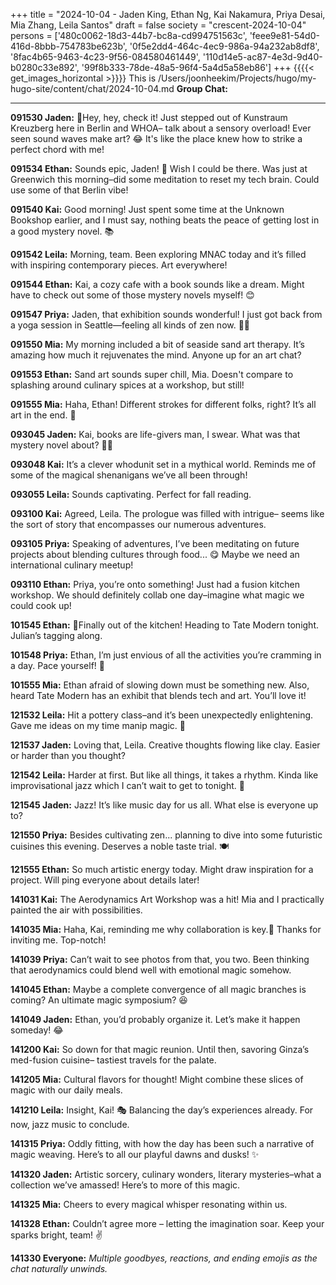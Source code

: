 +++
title = "2024-10-04 - Jaden King, Ethan Ng, Kai Nakamura, Priya Desai, Mia Zhang, Leila Santos"
draft = false
society = "crescent-2024-10-04"
persons = ['480c0062-18d3-44b7-bc8a-cd994751563c', 'feee9e81-54d0-416d-8bbb-754783be623b', '0f5e2dd4-464c-4ec9-986a-94a232ab8df8', '8fac4b65-9463-4c23-9f56-084580461449', '110d14e5-ac87-4e3d-9d40-b0280c33e892', '99f8b333-78de-48a5-96f4-5a4d5a58eb86']
+++
{{{{< get_images_horizontal >}}}}
This is /Users/joonheekim/Projects/hugo/my-hugo-site/content/chat/2024-10-04.md
**Group Chat:**

---

**091530 Jaden:** 🎸Hey, hey, check it! Just stepped out of Kunstraum Kreuzberg here in Berlin and WHOA– talk about a sensory overload! Ever seen sound waves make art? 😂 It's like the place knew how to strike a perfect chord with me!

**091534 Ethan:** Sounds epic, Jaden! 🎨 Wish I could be there. Was just at Greenwich this morning–did some meditation to reset my tech brain. Could use some of that Berlin vibe!

**091540 Kai:** Good morning! Just spent some time at the Unknown Bookshop earlier, and I must say, nothing beats the peace of getting lost in a good mystery novel. 📚

**091542 Leila:** Morning, team. Been exploring MNAC today and it’s filled with inspiring contemporary pieces. Art everywhere!

**091544 Ethan:** Kai, a cozy cafe with a book sounds like a dream. Might have to check out some of those mystery novels myself! 😊

**091547 Priya:** Jaden, that exhibition sounds wonderful! I just got back from a yoga session in Seattle—feeling all kinds of zen now. 🧘‍♀️

**091550 Mia:** My morning included a bit of seaside sand art therapy. It’s amazing how much it rejuvenates the mind. Anyone up for an art chat?

**091553 Ethan:** Sand art sounds super chill, Mia. Doesn't compare to splashing around culinary spices at a workshop, but still!

**091555 Mia:** Haha, Ethan! Different strokes for different folks, right? It’s all art in the end. 🎨

**093045 Jaden:** Kai, books are life-givers man, I swear. What was that mystery novel about? 🕵️‍♂️

**093048 Kai:** It’s a clever whodunit set in a mythical world. Reminds me of some of the magical shenanigans we’ve all been through!

**093055 Leila:** Sounds captivating. Perfect for fall reading.

**093100 Kai:** Agreed, Leila. The prologue was filled with intrigue– seems like the sort of story that encompasses our numerous adventures.

**093105 Priya:** Speaking of adventures, I’ve been meditating on future projects about blending cultures through food... 😋 Maybe we need an international culinary meetup!

**093110 Ethan:** Priya, you’re onto something! Just had a fusion kitchen workshop. We should definitely collab one day–imagine what magic we could cook up!

**101545 Ethan:** 💪Finally out of the kitchen! Heading to Tate Modern tonight. Julian’s tagging along. 

**101548 Priya:** Ethan, I’m just envious of all the activities you’re cramming in a day. Pace yourself! 🤣

**101555 Mia:** Ethan afraid of slowing down must be something new. Also, heard Tate Modern has an exhibit that blends tech and art. You’ll love it!

**121532 Leila:** Hit a pottery class–and it’s been unexpectedly enlightening. Gave me ideas on my time manip magic. 🍯

**121537 Jaden:** Loving that, Leila. Creative thoughts flowing like clay. Easier or harder than you thought?

**121542 Leila:** Harder at first. But like all things, it takes a rhythm. Kinda like improvisational jazz which I can’t wait to get to tonight. 🎷

**121545 Jaden:** Jazz! It’s like music day for us all. What else is everyone up to? 

**121550 Priya:** Besides cultivating zen... planning to dive into some futuristic cuisines this evening. Deserves a noble taste trial. 🍽️

**121555 Ethan:** So much artistic energy today. Might draw inspiration for a project. Will ping everyone about details later!

**141031 Kai:** The Aerodynamics Art Workshop was a hit! Mia and I practically painted the air with possibilities.

**141035 Mia:** Haha, Kai, reminding me why collaboration is key.🎨 Thanks for inviting me. Top-notch!

**141039 Priya:** Can’t wait to see photos from that, you two. Been thinking that aerodynamics could blend well with emotional magic somehow.

**141045 Ethan:** Maybe a complete convergence of all magic branches is coming? An ultimate magic symposium? 😆

**141049 Jaden:** Ethan, you’d probably organize it. Let’s make it happen someday! 😂

**141200 Kai:** So down for that magic reunion. Until then, savoring Ginza’s med-fusion cuisine– tastiest travels for the palate.

**141205 Mia:** Cultural flavors for thought! Might combine these slices of magic with our daily meals.

**141210 Leila:** Insight, Kai! 🎭 Balancing the day’s experiences already. For now, jazz music to conclude.

**141315 Priya:** Oddly fitting, with how the day has been such a narrative of magic weaving. Here’s to all our playful dawns and dusks! ✨

**141320 Jaden:** Artistic sorcery, culinary wonders, literary mysteries–what a collection we’ve amassed! Here’s to more of this magic.

**141325 Mia:** Cheers to every magical whisper resonating within us.

**141328 Ethan:** Couldn’t agree more – letting the imagination soar. Keep your sparks bright, team! ✌️

**141330 Everyone:** *Multiple goodbyes, reactions, and ending emojis as the chat naturally unwinds.*
